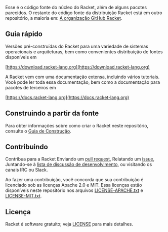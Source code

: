 Esse é o código fonte do núcleo do Racket, além de alguns
pacotes parecidos. O restante do código fonte da distribuição Racket está em outro
repositório, a maioria em: [A organização GitHub Racket](https://github.com/racket).

Guia rápido
-----------

Versões pré-construídas do Racket para uma variedade de sistemas operacionais e
arquiteturas, bem como convenientes distribuição de fontes
disponíveis em

  [https://download.racket-lang.org](https://download.racket-lang.org)

A Racket vem com uma documentação extensa, incluindo vários tutoriais.
Você pode ler toda essa documentação, bem como a documentação para
pacotes de terceiros em

  [https://docs.racket-lang.org](https://docs.racket-lang.org)

Construindo a partir da fonte
--------------------

Para obter informações sobre como criar o Racket neste repositório, consulte o
[Guia de Construção](build.md).

Contribuindo
------------

Contribua para a Racket
Enviando um [pull request](https://github.com/racket/racket/pulls),
Relatando um [issue](https://github.com/racket/racket/issues),
Juntando-se à [lista de discussão de desenvolvimento](https://lists.racket-lang.org),
ou visitando os canais IRC ou Slack.

Ao fazer uma contribuição, você concorda que sua contribuição é
licenciado sob as licenças Apache 2.0 e MIT. Essa
licenças estão disponíveis neste repositório nos arquivos
[LICENSE-APACHE.txt](racket/src/LICENSE-APACHE.txt) e
[LICENSE-MIT.txt](racket/src/LICENSE-MIT.txt).

Licença
-------

Racket é software gratuito; veja [LICENSE](LICENSE) para mais detalhes.
